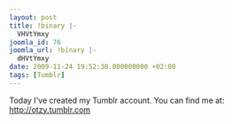 ```yaml
---
layout: post
title: !binary |-
  VHVtYmxy
joomla_id: 76
joomla_url: !binary |-
  dHVtYmxy
date: 2009-11-24 19:52:38.000000000 +02:00
tags: [Tumblr]
---
```

<p>Today I've created my Tumblr account. You can find me at: <a href="http://otzy.tumblr.com/" target="_blank">http://otzy.tumblr.com</a></p>
